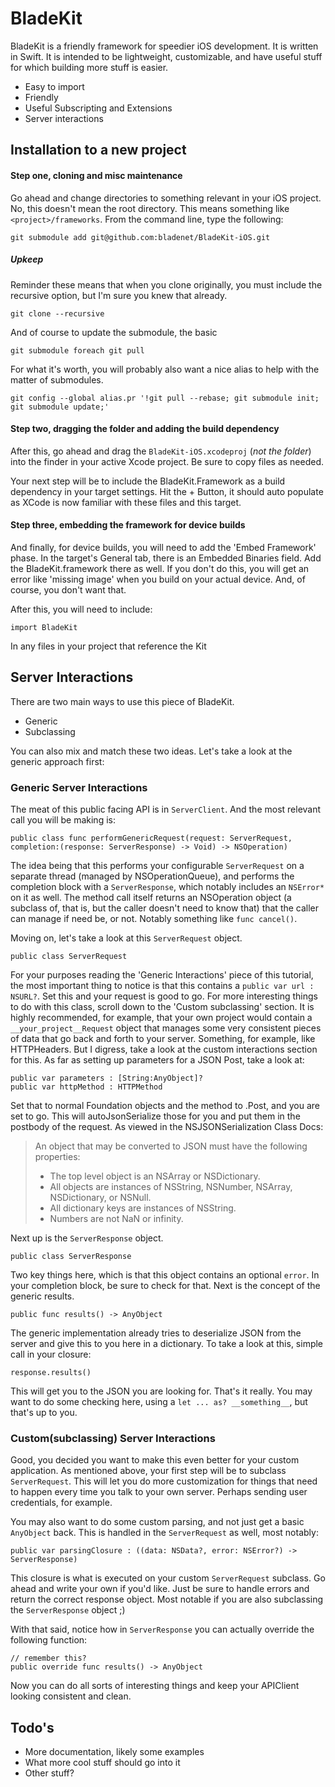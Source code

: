 # BladeKit

BladeKit is a friendly framework for speedier iOS development. It is written in Swift. It is intended to be lightweight, customizable, and have useful stuff for which building more stuff is easier.

- Easy to import
- Friendly
- Useful Subscripting and Extensions
- Server interactions

## Installation to a new project
#### Step one, cloning and misc maintenance
Go ahead and change directories to something relevant in your iOS project. No, this doesn't mean the root directory. This means something like `<project>/frameworks`. From the command line, type the following:
```
git submodule add git@github.com:bladenet/BladeKit-iOS.git
```
##### Upkeep
Reminder these means that when you clone originally, you must include the recursive option, but I'm sure you knew that already.
```
git clone --recursive
```
And of course to update the submodule, the basic
```
git submodule foreach git pull
```
For what it's worth, you will probably also want a nice alias to help with the matter of submodules.
```
git config --global alias.pr '!git pull --rebase; git submodule init; git submodule update;'
```

#### Step two, dragging the folder and adding the build dependency
After this, go ahead and drag the `BladeKit-iOS.xcodeproj` (*not the folder*) into the finder in your active Xcode project. Be sure to copy files as needed.

Your next step will be to include the BladeKit.Framework as a build dependency in your target settings. Hit the + Button, it should auto populate as XCode is now familiar with these files and this target.

#### Step three, embedding the framework for device builds
And finally, for device builds, you will need to add the 'Embed Framework' phase. In the target's General tab, there is an Embedded Binaries field. Add the BladeKit.framework there as well. If you don't do this, you will get an error like 'missing image' when you build on your actual device. And, of course, you don't want that.

After this, you will need to include:
```
import BladeKit
```
In any files in your project that reference the Kit

## Server Interactions
There are two main ways to use this piece of BladeKit. 
- Generic
- Subclassing

You can also mix and match these two ideas. Let's take a look at the generic approach first:
### Generic Server Interactions
The meat of this public facing API is in `ServerClient`. And the most relevant call you will be making is:
```
public class func performGenericRequest(request: ServerRequest, completion:(response: ServerResponse) -> Void) -> NSOperation)
```
The idea being that this performs your configurable `ServerRequest` on a separate thread (managed by NSOperationQueue), and performs the completion block with a `ServerResponse`, which notably includes an `NSError*` on it as well. The method call itself returns an NSOperation object (a subclass of, that is, but the caller doesn't need to know that) that the caller can manage if need be, or not. Notably something like `func cancel()`. 

Moving on, let's take a look at this `ServerRequest` object.
```
public class ServerRequest
```
For your purposes reading the 'Generic Interactions' piece of this tutorial, the most important thing to notice is that this contains a `public var url : NSURL?`. Set this and your request is good to go. For more interesting things to do with this class, scroll down to the 'Custom subclassing' section. It is highly recommended, for example, that your own project would contain a `__your_project__Request` object that manages some very consistent pieces of data that go back and forth to your server. Something, for example, like HTTPHeaders. But I digress, take a look at the custom interactions section for this. As far as setting up parameters for a JSON Post, take a look at:
```
public var parameters : [String:AnyObject]?
public var httpMethod : HTTPMethod
```
Set that to normal Foundation objects and the method to .Post, and you are set to go. This will autoJsonSerialize those for you and put them in the postbody of the request. As viewed in the NSJSONSerialization Class Docs:

> An object that may be converted to JSON must have the following properties:
> - The top level object is an NSArray or NSDictionary.
> - All objects are instances of NSString, NSNumber, NSArray, NSDictionary, or NSNull.
> - All dictionary keys are instances of NSString.
> - Numbers are not NaN or infinity.

Next up is the `ServerResponse` object.
```
public class ServerResponse
```
Two key things here, which is that this object contains an optional `error`. In your completion block, be sure to check for that. Next is the concept of the generic results.
```
public func results() -> AnyObject
```
The generic implementation already tries to deserialize JSON from the server and give this to you here in a dictionary. To take a look at this, simple call in your closure: 
```
response.results()
```
This will get you to the JSON you are looking for. That's it really. You may want to do some checking here, using a `let ... as? __something__`, but that's up to you.

### Custom(subclassing) Server Interactions
Good, you decided you want to make this even better for your custom application. As mentioned above, your first step will be to subclass `ServerRequest`. This will let you do more customization for things that need to happen every time you talk to your own server. Perhaps sending user credentials, for example. 

You may also want to do some custom parsing, and not just get a basic `AnyObject` back. This is handled in the `ServerRequest` as well, most notably:
```
public var parsingClosure : ((data: NSData?, error: NSError?) -> ServerResponse)
```
This closure is what is executed on your custom `ServerRequest` subclass. Go ahead and write your own if you'd like. Just be sure to handle errors and return the correct response object. Most notable if you are also subclassing the `ServerResponse` object ;)

With that said, notice how in `ServerResponse` you can actually override the following function:
```
// remember this?
public override func results() -> AnyObject
```
Now you can do all sorts of interesting things and keep your APIClient looking consistent and clean.

## Todo's

- More documentation, likely some examples
- What more cool stuff should go into it
- Other stuff?


